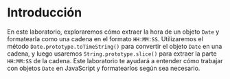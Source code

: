 # Introducción

En este laboratorio, exploraremos cómo extraer la hora de un objeto `Date` y formatearla como una cadena en el formato `HH:MM:SS`. Utilizaremos el método `Date.prototype.toTimeString()` para convertir el objeto `Date` en una cadena, y luego usaremos `String.prototype.slice()` para extraer la parte `HH:MM:SS` de la cadena. Este laboratorio te ayudará a entender cómo trabajar con objetos `Date` en JavaScript y formatearlos según sea necesario.
